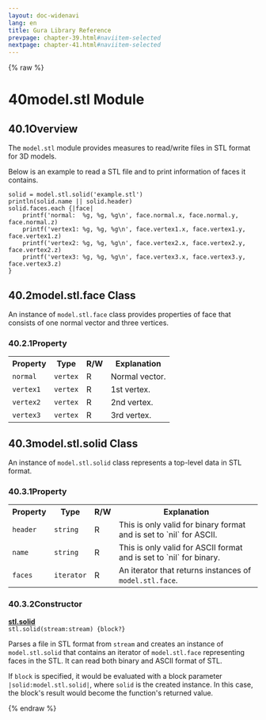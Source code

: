 ```yaml
---
layout: doc-widenavi
lang: en
title: Gura Library Reference
prevpage: chapter-39.html#naviitem-selected
nextpage: chapter-41.html#naviitem-selected
---
```

{% raw %}
<h1><span class="caption-index-1">40</span>model.stl Module</h1>
<h2><span class="caption-index-2">40.1</span><a name="anchor-40-1"></a>Overview</h2>
<p>
The <code class="highlighter-rouge">model.stl</code> module provides measures to read/write files in STL format for 3D models.
</p>
<p>
Below is an example to read a STL file and to print information of faces it contains.
</p>
<pre class="highlight"><code>solid = model.stl.solid('example.stl')
println(solid.name || solid.header)
solid.faces.each {|face|
    printf('normal:  %g, %g, %g\n', face.normal.x, face.normal.y, face.normal.z)
    printf('vertex1: %g, %g, %g\n', face.vertex1.x, face.vertex1.y, face.vertex1.z)
    printf('vertex2: %g, %g, %g\n', face.vertex2.x, face.vertex2.y, face.vertex2.z)
    printf('vertex3: %g, %g, %g\n', face.vertex3.x, face.vertex3.y, face.vertex3.z)
}
</code></pre>
<h2><span class="caption-index-2">40.2</span><a name="anchor-40-2"></a>model.stl.face Class</h2>
<p>
An instance of <code class="highlighter-rouge">model.stl.face</code> class provides properties of face that consists of one normal vector and three vertices.
</p>
<h3><span class="caption-index-3">40.2.1</span><a name="anchor-40-2-1"></a>Property</h3>
<p>
<table class="table">
<tr>
<th>
Property</th>
<th>
Type</th>
<th>
R/W</th>
<th>
Explanation</th>
</tr>


<tr>
<td>
<code>normal</code></td>
<td>
<code>vertex</code></td>
<td>
R</td>

<td>
Normal vector.</td>
</tr>


<tr>
<td>
<code>vertex1</code></td>
<td>
<code>vertex</code></td>
<td>
R</td>

<td>
1st vertex.</td>
</tr>


<tr>
<td>
<code>vertex2</code></td>
<td>
<code>vertex</code></td>
<td>
R</td>

<td>
2nd vertex.</td>
</tr>


<tr>
<td>
<code>vertex3</code></td>
<td>
<code>vertex</code></td>
<td>
R</td>

<td>
3rd vertex.</td>
</tr>


</table>

</p>
<h2><span class="caption-index-2">40.3</span><a name="anchor-40-3"></a>model.stl.solid Class</h2>
<p>
An instance of <code class="highlighter-rouge">model.stl.solid</code> class represents a top-level data in STL format.
</p>
<h3><span class="caption-index-3">40.3.1</span><a name="anchor-40-3-1"></a>Property</h3>
<p>
<table class="table">
<tr>
<th>
Property</th>
<th>
Type</th>
<th>
R/W</th>
<th>
Explanation</th>
</tr>


<tr>
<td>
<code>header</code></td>
<td>
<code>string</code></td>
<td>
R</td>

<td>
This is only valid for binary format and is set to `nil` for ASCII.</td>
</tr>


<tr>
<td>
<code>name</code></td>
<td>
<code>string</code></td>
<td>
R</td>

<td>
This is only valid for ASCII format and is set to `nil` for binary.</td>
</tr>


<tr>
<td>
<code>faces</code></td>
<td>
<code>iterator</code></td>
<td>
R</td>

<td>
An iterator that returns instances of <code>model.stl.face</code>.</td>
</tr>


</table>

</p>
<h3><span class="caption-index-3">40.3.2</span><a name="anchor-40-3-2"></a>Constructor</h3>
<p>
<div><strong style="text-decoration:underline">stl.solid</strong></div>
<div style="margin-bottom:1em"><code>stl.solid(stream:stream) {block?}</code></div>
Parses a file in STL format from <code class="highlighter-rouge">stream</code> and creates an instance of <code class="highlighter-rouge">model.stl.solid</code> that contains an iterator of <code class="highlighter-rouge">model.stl.face</code> representing faces in the STL. It can read both binary and ASCII format of STL.
</p>
<p>
If <code class="highlighter-rouge">block</code> is specified, it would be evaluated with a block parameter <code class="highlighter-rouge">|solid:model.stl.solid|</code>, where <code class="highlighter-rouge">solid</code> is the created instance. In this case, the block's result would become the function's returned value.
</p>
{% endraw %}
